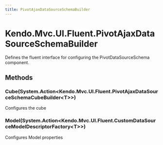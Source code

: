 ```yaml
---
title: PivotAjaxDataSourceSchemaBuilder
---
```


# Kendo.Mvc.UI.Fluent.PivotAjaxDataSourceSchemaBuilder
Defines the fluent interface for configuring the PivotDataSourceSchema component.




## Methods


### Cube(System.Action\<Kendo.Mvc.UI.Fluent.PivotAjaxDataSourceSchemaCubeBuilder\<T\>\>)
Configures the cube





### Model(System.Action\<Kendo.Mvc.UI.Fluent.CustomDataSourceModelDescriptorFactory\<T\>\>)
Configures Model properties






